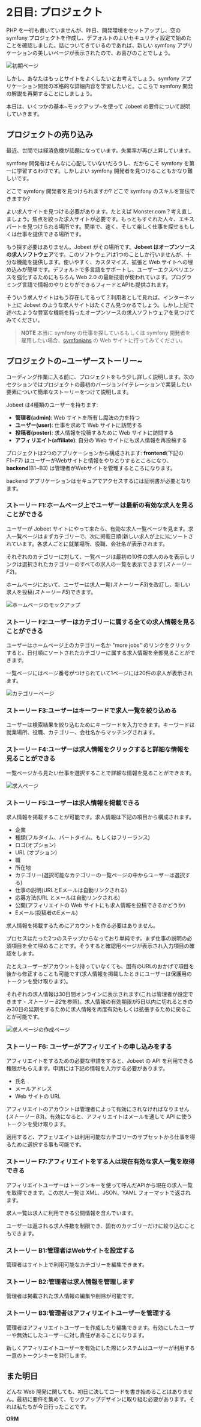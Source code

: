 2日目: プロジェクト
==================

PHP を一行も書いていませんが、昨日、開発環境をセットアップし、空の symfony プロジェクトを作成し、デフォルトのよいセキュリティ設定で始めたことを確認しました。話についてきているのであれば、新しい symfony アプリケーションの美しいページが表示されたので、お喜びのことでしょう。


![初期ページ](http://www.symfony-project.org/images/jobeet/1_4/01/congratulations.png)

しかし、あなたはもっとサイトをよくしたいとお考えでしょう。symfony アプリケーション開発の本格的な詳細内容を学習したいと。ここらで symfony 開発の解説を再開することにしましょう。

本日は、いくつかの基本~モックアップ~を使って Jobeet の要件について説明していきます。

プロジェクトの売り込み
---------------------

最近、世間では経済危機が話題になっています。失業率が再び上昇しています。

symfony 開発者はそんなに心配していないだろうし、だからこそ symfony を第一に学習するわけです。しかしよい symfony 開発者を見つけることもかなり難しいです。

どこで symfony 開発者を見つけられますか? どこで symfony のスキルを宣伝できますか?

よい求人サイトを見つける必要があります。たとえば Monster.com？考え直しましょう。焦点を絞った求人サイトが必要です。もっともすぐれた人々、エキスパートを見つけられる場所です。簡単で、速く、そして楽しく仕事を探せるもしくは仕事を提供できる場所です。

もう探す必要はありません。Jobeet がその場所です。**Jobeet はオープンソースの求人ソフトウェア**です。このソフトウェアは1つのことしか行いませんが、十分な機能を提供します。使いやすく、カスタマイズ、拡張と Web サイトへの埋め込みが簡単です。デフォルトで多言語をサポートし、ユーザーエクスペリエンスを強化するためにもちろん Web 2.0 の最新技術が使われています。プログラミング言語で情報のやりとりができるフィードとAPIも提供されます。

そういう求人サイトはもう存在してるって？利用者として見れば、インターネット上に Jobeet のような求人サイトはたくさん見つかるでしょう。しかし上記で述べたような豊富な機能を持ったオープンソースの求人ソフトウェアを見つけてみてください。

>**NOTE**
>本当に symfony の仕事を探しているもしくは symfony 開発者を雇用したい場合、[symfonians](http://symfonians.net/) の Web サイトに行ってみてください。

プロジェクトの~ユーザーストーリー~
---------------------------------

コーディング作業に入る前に、プロジェクトをもう少し詳しく説明します。次のセクションではプロジェクトの最初のバージョン/イテレーションで実装したい要素について簡単なストーリーをつけて説明します。

Jobeet は4種類のユーザーを持ちます:

 * **管理者(admin)**: Web サイトを所有し魔法の力を持つ
 * **ユーザー(user)**: 仕事を求めて Web サイトに訪問する
 * **投稿者(poster)**: 求人情報を投稿するために Web サイトに訪問する
 * **アフィリエイト(affiliate)**: 自分の Web サイトにも求人情報を再投稿する

プロジェクトは2つのアプリケーションから構成されます: **frontend**(下記の F1~F7) はユーザーがWebサイトと情報をやりとりするところになり、**backend**(B1~B3) は管理者がWebサイトを管理するところになります。

backend アプリケーションはセキュアでアクセスするには証明書が必要となります。

### ストーリー F1:ホームページ上でユーザーは最新の有効な求人を見ることができる

ユーザーが Jobeet サイトにやって来たら、有効な求人一覧ページを見ます。求人一覧ページはまずカテゴリーで、次に掲載日順(新しい求人が上に)にソートされています。各求人ごとに就業場所、役職、会社名が表示されます。

それぞれのカテゴリーに対して、一覧ページは最初の10件の求人のみを表示しリンクは選択されたカテゴリーのすべての求人の一覧を表示できます(*ストーリー F2*)。

ホームページにおいて、ユーザーは求人一覧(*ストーリー F3*)を改訂し、新しい求人を投稿(*ストーリー F5*)できます。

![ホームページのモックアップ](http://www.symfony-project.org/images/jobeet/1_4/02/mockup_homepage.png)

### ストーリー F2:ユーザーはカテゴリーに属する全ての求人情報を見ることができる

ユーザーはホームページ上のカテゴリー名か "more jobs" のリンクをクリックすると、日付順にソートされたカテゴリーに属する求人情報を全部見ることができます。

一覧ページにはページ番号がつけられていて1ページには20件の求人が表示されます。

![カテゴリーページ](http://www.symfony-project.org/images/jobeet/1_4/02/mockup_category.png)

### ストーリー F3:ユーザーはキーワードで求人一覧を絞り込める

ユーザーは検索結果を絞り込むためにキーワードを入力できます。キーワードは就業場所、役職、カテゴリー、会社名からマッチングされます。

### ストーリー F4:ユーザーは求人情報をクリックすると詳細な情報を見ることができる

一覧ページから見たい仕事を選択することで詳細な情報を見ることができます。

![求人ページ](http://www.symfony-project.org/images/jobeet/1_4/02/mockup_job.png)

### ストーリー F5:ユーザーは求人情報を掲載できる

求人情報を掲載することが可能です。求人情報は下記の項目から構成されます。

  * 企業
  * 種類(フルタイム、パートタイム、もしくはフリーランス)
  * ロゴ(オプション)
  * URL (オプション)
  * 職
  * 所在地
  * カテゴリー(選択可能なカテゴリーの一覧ページの中からユーザーは選択する)
  * 仕事の説明(URLとEメールは自動リンクされる)
  * 応募方法(URL とメールは自動リンクされる)
  * 公開(アフィリエイトの Web サイトにも求人情報を投稿できるかどうか)
  * Eメール(投稿者のEメール)

求人情報を掲載するためにアカウントを作る必要はありません。

プロセスはたった2つのステップからなっており単純です。まず仕事の説明の必須項目を全て埋めることです。そうすると確認用ページが表示され入力項目の確認をします。

たとえユーザーがアカウントを持っていなくても、固有のURLのおかげで項目を後から修正することも可能です(求人情報を掲載したときにユーザーは保護用のトークンを受け取ります)。

それぞれの求人情報は30日間オンラインに表示されます(これは管理者が設定できます - *ストーリー B2*を参照)。求人情報の有効期限が5日以内に切れるときのみ30日の延期をするために求人情報を再度有効もしくは拡張するために戻ることが可能です。

![求人ページの作成ページ](http://www.symfony-project.org/images/jobeet/1_4/02/mockup_post.png)

### ストーリー F6: ユーザーがアフィリエイトの申し込みをする

アフィリエイトをするための必要な申請をすると、Jobeet の API を利用できる権限がもらえます。申請には下記の情報を入力する必要があります。

  * 氏名
  * メールアドレス
  * Web サイトの URL

アフィリエイトのアカウントは管理者によって有効にされなければなりません(*ストーリー B3*)。有効になると、アフィリエイトはメールを通して API に使うトークンを受け取ります。

適用すると、アフェリエイトは利用可能なカテゴリーのサブセットから仕事を得るために選択する事も可能です。

### ストーリー F7:アフィリエイトをする人は現在有効な求人一覧を取得できる

アフィリエイトユーザーはトークンキーを使って呼んだAPIから現在の求人一覧を取得できます。この求人一覧は XML、JSON、YAML フォーマットで返されます。

求人一覧は求人に利用できる公開情報を含んでいます。

ユーザーは返される求人件数を制限でき、固有のカテゴリーだけに絞り込むこともできます。

### ストーリー B1:管理者はWebサイトを設定する

管理者はサイト上で利用可能なカテゴリーを編集できます。

### ストーリー B2:管理者は求人情報を管理します

管理者は掲載された求人情報の編集や削除が可能です。

### ストーリー B3:管理者はアフィリエイトユーザーを管理する

管理者はアフィリエイトユーザーを作成したり編集できます。有効にしたユーザーや無効にしたユーザーに対し責任があることになります。

新しくアフィリエイトユーザーを有効にした際にシステムはユーザーが利用する一意のトークンキーを発行します。

また明日
--------

どんな Web 開発に関しても、初日に決してコードを書き始めることはありません。最初に要件を集めて、モックアップデザインに取り組む必要があります。それは私たちが今日行ったことです。

__ORM__
